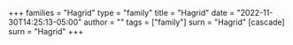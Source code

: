 +++
families = "Hagrid"
type = "family"
title = "Hagrid"
date = "2022-11-30T14:25:13-05:00"
author = ""
tags = ["family"]
surn = "Hagrid"
[cascade]
  surn = "Hagrid"
+++
